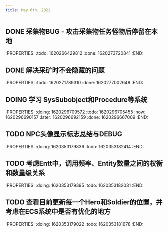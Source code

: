 ```yaml
---
title: May 6th, 2021
---
```


## DONE 采集物BUG - 攻击采集物任务怪物后停留在本地
:PROPERTIES:
:todo: 1620266429812
:done: 1620273720841
:END:
## DONE 解决采矿时不会隐藏的问题
:PROPERTIES:
:todo: 1620271789310
:done: 1620277002648
:END:
## DOING 学习 SysSubobject和Procedure等系统
:PROPERTIES:
:doing: 1620296709572
:todo: 1620296705455
:now: 1620296690157
:later: 1620296692159
:done: 1620296667009
:END:
## TODO NPC头像显示标志总结与DEBUG
:PROPERTIES:
:doing: 1620353179836
:todo: 1620353182414
:END:
## TODO 考虑Entt中，调用频率、Entity数量之间的权衡和数量级关系
:PROPERTIES:
:doing: 1620353179395
:todo: 1620353182031
:END:
## TODO 查看目前更新每一个Hero和Soldier的位置，并考虑在ECS系统中是否有优化的地方
:PROPERTIES:
:doing: 1620353179022
:todo: 1620353181678
:END:
